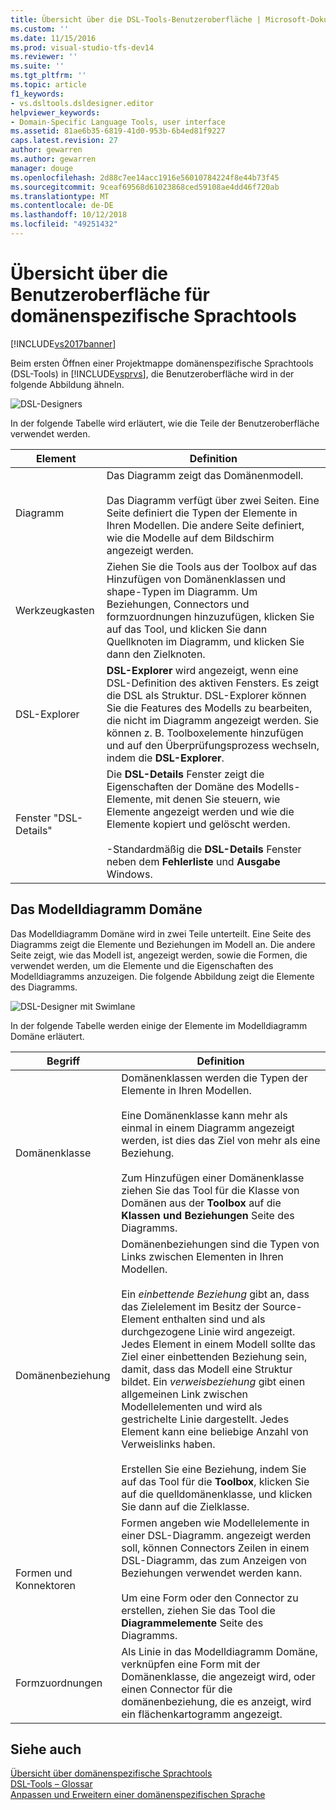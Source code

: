 ```yaml
---
title: Übersicht über die DSL-Tools-Benutzeroberfläche | Microsoft-Dokumentation
ms.custom: ''
ms.date: 11/15/2016
ms.prod: visual-studio-tfs-dev14
ms.reviewer: ''
ms.suite: ''
ms.tgt_pltfrm: ''
ms.topic: article
f1_keywords:
- vs.dsltools.dsldesigner.editor
helpviewer_keywords:
- Domain-Specific Language Tools, user interface
ms.assetid: 81ae6b35-6819-41d0-953b-6b4ed81f9227
caps.latest.revision: 27
author: gewarren
ms.author: gewarren
manager: douge
ms.openlocfilehash: 2d88c7ee14acc1916e56010784224f8e44b73f45
ms.sourcegitcommit: 9ceaf69568d61023868ced59108ae4dd46f720ab
ms.translationtype: MT
ms.contentlocale: de-DE
ms.lasthandoff: 10/12/2018
ms.locfileid: "49251432"
---
```

# <a name="overview-of-the-domain-specific-language-tools-user-interface"></a>Übersicht über die Benutzeroberfläche für domänenspezifische Sprachtools
[!INCLUDE[vs2017banner](../includes/vs2017banner.md)]

Beim ersten Öffnen einer Projektmappe domänenspezifische Sprachtools (DSL-Tools) in [!INCLUDE[vsprvs](../includes/vsprvs-md.md)], die Benutzeroberfläche wird in der folgende Abbildung ähneln.  
  
 ![DSL-Designers](../modeling/media/dsl-designer.png "Dsl_designer")  
  
 In der folgende Tabelle wird erläutert, wie die Teile der Benutzeroberfläche verwendet werden.  
  
|**Element**|**Definition**|  
|-----------------|--------------------|  
|Diagramm|Das Diagramm zeigt das Domänenmodell.<br /><br /> Das Diagramm verfügt über zwei Seiten. Eine Seite definiert die Typen der Elemente in Ihren Modellen. Die andere Seite definiert, wie die Modelle auf dem Bildschirm angezeigt werden.|  
|Werkzeugkasten|Ziehen Sie die Tools aus der Toolbox auf das Hinzufügen von Domänenklassen und shape-Typen im Diagramm. Um Beziehungen, Connectors und formzuordnungen hinzuzufügen, klicken Sie auf das Tool, und klicken Sie dann Quellknoten im Diagramm, und klicken Sie dann den Zielknoten.|  
|DSL-Explorer|**DSL-Explorer** wird angezeigt, wenn eine DSL-Definition des aktiven Fensters. Es zeigt die DSL als Struktur. DSL-Explorer können Sie die Features des Modells zu bearbeiten, die nicht im Diagramm angezeigt werden. Sie können z. B. Toolboxelemente hinzufügen und auf den Überprüfungsprozess wechseln, indem die **DSL-Explorer**.|  
|Fenster "DSL-Details"|Die **DSL-Details** Fenster zeigt die Eigenschaften der Domäne des Modells-Elemente, mit denen Sie steuern, wie Elemente angezeigt werden und wie die Elemente kopiert und gelöscht werden.<br /><br /> -Standardmäßig die **DSL-Details** Fenster neben dem **Fehlerliste** und **Ausgabe** Windows.|  
  
## <a name="the-domain-model-diagram"></a>Das Modelldiagramm Domäne  
 Das Modelldiagramm Domäne wird in zwei Teile unterteilt. Eine Seite des Diagramms zeigt die Elemente und Beziehungen im Modell an. Die andere Seite zeigt, wie das Modell ist, angezeigt werden, sowie die Formen, die verwendet werden, um die Elemente und die Eigenschaften des Modelldiagramms anzuzeigen. Die folgende Abbildung zeigt die Elemente des Diagramms.  
  
 ![DSL-Designer mit Swimlane](../modeling/media/dsl-desinger.png "Dsl_desinger")  
  
 In der folgende Tabelle werden einige der Elemente im Modelldiagramm Domäne erläutert.  
  
|**Begriff**|**Definition**|  
|--------------|--------------------|  
|Domänenklasse|Domänenklassen werden die Typen der Elemente in Ihren Modellen.<br /><br /> Eine Domänenklasse kann mehr als einmal in einem Diagramm angezeigt werden, ist dies das Ziel von mehr als eine Beziehung.<br /><br /> Zum Hinzufügen einer Domänenklasse ziehen Sie das Tool für die Klasse von Domänen aus der **Toolbox** auf die **Klassen und Beziehungen** Seite des Diagramms.|  
|Domänenbeziehung|Domänenbeziehungen sind die Typen von Links zwischen Elementen in Ihren Modellen.<br /><br /> Ein *einbettende Beziehung* gibt an, dass das Zielelement im Besitz der Source-Element enthalten sind und als durchgezogene Linie wird angezeigt. Jedes Element in einem Modell sollte das Ziel einer einbettenden Beziehung sein, damit, dass das Modell eine Struktur bildet. Ein *verweisbeziehung* gibt einen allgemeinen Link zwischen Modellelementen und wird als gestrichelte Linie dargestellt. Jedes Element kann eine beliebige Anzahl von Verweislinks haben.<br /><br /> Erstellen Sie eine Beziehung, indem Sie auf das Tool für die **Toolbox**, klicken Sie auf die quelldomänenklasse, und klicken Sie dann auf die Zielklasse.|  
|Formen und Konnektoren|Formen angeben wie Modellelemente in einer DSL-Diagramm. angezeigt werden soll, können Connectors Zeilen in einem DSL-Diagramm, das zum Anzeigen von Beziehungen verwendet werden kann.<br /><br /> Um eine Form oder den Connector zu erstellen, ziehen Sie das Tool die **Diagrammelemente** Seite des Diagramms.|  
|Formzuordnungen|Als Linie in das Modelldiagramm Domäne, verknüpfen eine Form mit der Domänenklasse, die angezeigt wird, oder einen Connector für die domänenbeziehung, die es anzeigt, wird ein flächenkartogramm angezeigt.|  
  
## <a name="see-also"></a>Siehe auch  
 [Übersicht über domänenspezifische Sprachtools](../modeling/overview-of-domain-specific-language-tools.md)   
 [DSL-Tools – Glossar](http://msdn.microsoft.com/en-us/ca5e84cb-a315-465c-be24-76aa3df276aa)   
 [Anpassen und Erweitern einer domänenspezifischen Sprache](../modeling/customizing-and-extending-a-domain-specific-language.md)




